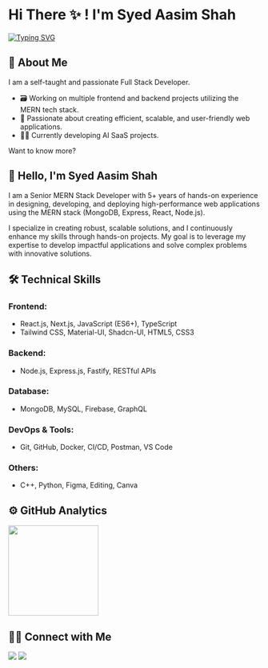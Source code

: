 # Hi There ✨ ! I'm Syed Aasim Shah

[![Typing SVG](https://readme-typing-svg.demolab.com/?lines=Senior+MERN+Stack+Developer;Building+Scalable+Web+Applications;Next.js+%7C+Fastify+%7C+TypeScript;Passionate+about+Tech+%26+Public+Speaking;DevOps+%7C+Docker+%7C+CI%2FCD)](https://git.io/typing-svg)

## 🚀 About Me

I am a self-taught and passionate Full Stack Developer.

- 🗃️ Working on multiple frontend and backend projects utilizing the MERN tech stack.
- 🍃 Passionate about creating efficient, scalable, and user-friendly web applications.
- 🧑‍💻 Currently developing AI SaaS projects.

Want to know more?

## 👋 Hello, I'm Syed Aasim Shah

I am a Senior MERN Stack Developer with 5+ years of hands-on experience in designing, developing, and deploying high-performance web applications using the MERN stack (MongoDB, Express, React, Node.js). 

I specialize in creating robust, scalable solutions, and I continuously enhance my skills through hands-on projects. My goal is to leverage my expertise to develop impactful applications and solve complex problems with innovative solutions.

## 🛠️ Technical Skills

### Frontend:
- React.js, Next.js, JavaScript (ES6+), TypeScript
- Tailwind CSS, Material-UI, Shadcn-UI, HTML5, CSS3

### Backend:
- Node.js, Express.js, Fastify, RESTful APIs

### Database:
- MongoDB, MySQL, Firebase, GraphQL

### DevOps & Tools:
- Git, GitHub, Docker, CI/CD, Postman, VS Code

### Others:
- C++, Python, Figma, Editing, Canva

## ⚙️ GitHub Analytics

<p align="left">
<a href="https://github.com/aasim-shah">
  <img height="180em" src="https://github-readme-stats-eight-theta.vercel.app/api/top-langs/?username=aasim-shah&theme=buefy&layout=compact" />
</a>
</p>

## 🤝🏻 Connect with Me

<p align="left">
<a href="https://linkedin.com/in/yourprofile"><img src="https://img.shields.io/badge/-LinkedIn-0077B5?style=flat&logo=LinkedIn&logoColor=white"/></a>
<a href="mailto:youremail@example.com"><img src="https://img.shields.io/badge/-Email-D14836?style=flat&logo=Gmail&logoColor=white"/></a>
</p>
